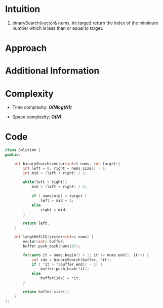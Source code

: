 
# Intuition
1. binarySearch(vector<int>& nums, int target) return the index of the minimum number which is less than or equal to target.

# Approach

# Additional Information

# Complexity
- Time complexity:  ***O(Nlog(N))***
<!-- Add your time complexity here, e.g. $$O(n)$$ -->

- Space complexity: ***O(N)***
<!-- Add your space complexity here, e.g. $$O(n)$$ -->

# Code
```cpp
class Solution {
public:

    int binarySearch(vector<int>& nums, int target){
        int left = 0, right = nums.size() - 1;
        int mid = (left + right) / 2;
        
        while(left < right){
            mid = (left + right) / 2;
            
            if ( nums[mid] < target )
                left = mid + 1;
            else
                right = mid;
        }

        return left;
    }

    int lengthOfLIS(vector<int>& nums) {
        vector<int> buffer;
        buffer.push_back(nums[0]);

        for(auto it = nums.begin() + 1; it != nums.end(); it++) {
            int idx = binarySearch(buffer, *it);
            if ( *it > *(buffer.end() - 1) )
                buffer.push_back(*it);
            else
                buffer[idx] = *it;
        }

        return buffer.size();
    }
};
```
